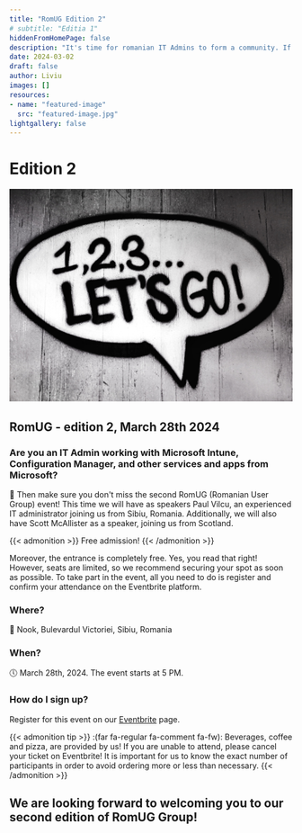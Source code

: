 ```yaml
---
title: "RomUG Edition 2"
# subtitle: "Editia 1"
hiddenFromHomePage: false
description: "It's time for romanian IT Admins to form a community. If you're not romanian, you're still welcome to join!"
date: 2024-03-02
draft: false
author: Liviu
images: []
resources:
- name: "featured-image"
  src: "featured-image.jpg"
lightgallery: false
---
```


<!--more-->
# Edition 2

![Welcome](featured-image.jpg)
## RomUG - edition 2, March 28th 2024

### Are you an IT Admin working with Microsoft Intune, Configuration Manager, and other services and apps from Microsoft?
:loudspeaker: Then make sure you don't miss the second RomUG (Romanian User Group) event! 
This time we will have as speakers Paul Vilcu, an experienced IT administrator joining us from Sibiu, Romania. Additionally, we will also have Scott McAllister as a speaker, joining us from Scotland.


{{< admonition >}}
Free admission!
{{< /admonition >}}

Moreover, the entrance is completely free. Yes, you read that right! However, seats are limited, so we recommend securing your spot as soon as possible. To take part in the event, all you need to do is register and confirm your attendance on the Eventbrite platform.

### Where? 
:round_pushpin: Nook, Bulevardul Victoriei, Sibiu, Romania

### When? 
:clock5: March 28th, 2024. The event starts at 5 PM.

### How do I sign up? 
Register for this event on our [Eventbrite](https://www.eventbrite.com/e/mem-romanian-user-group-editia-2-tickets-854529559917) page.

{{< admonition tip >}}
:(far fa-regular fa-comment fa-fw): Beverages, coffee and pizza, are provided by us! If you are unable to attend, please cancel your ticket on Eventbrite! It is important for us to know the exact number of participants in order to avoid ordering more or less than necessary.
{{< /admonition >}}

## We are looking forward to welcoming you to our second edition of RomUG Group!


